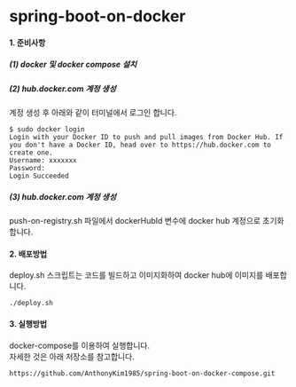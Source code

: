 # spring-boot-on-docker
<h4> 1. 준비사항</h4>
<h5>(1) docker 및 docker compose 설치</h5>
<h5>(2) hub.docker.com 계정 생성</h5>
계정 생성 후 아래와 같이 터미널에서 로그인 합니다.<br>

```
$ sudo docker login
Login with your Docker ID to push and pull images from Docker Hub. If you don't have a Docker ID, head over to https://hub.docker.com to create one.
Username: xxxxxxx
Password: 
Login Succeeded
```

<h5>(3) hub.docker.com 계정 생성</h5>
push-on-registry.sh 파일에서 dockerHubId 변수에 docker hub 계정으로 초기화합니다.
<h4> 2. 배포방법</h4>
deploy.sh 스크립트는 코드를 빌드하고 이미지화하여 docker hub에 이미지를 배포합니다. 

```
./deploy.sh
```

<h4> 3. 실행방법</h4>
docker-compose를 이용하여 실행합니다.<br>
자세한 것은 아래 저장소를 참고합니다.

```
https://github.com/AnthonyKim1985/spring-boot-on-docker-compose.git
```

 